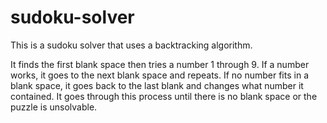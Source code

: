 # sudoku-solver

This is a sudoku solver that uses a backtracking algorithm.

It finds the first blank space then tries a number 1 through 9. If a number works, it goes to the next blank space and repeats.
If no number fits in a blank space, it goes back to the last blank and changes what number it contained. It goes through
this process until there is no blank space or the puzzle is unsolvable.